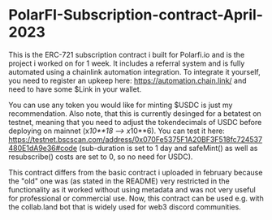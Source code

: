 # PolarFI-Subscription-contract-April-2023

This is the ERC-721 subscription contract i built for Polarfi.io and is the project i worked on for 1 week. It includes a referral system and is fully automated using a chainlink automation integration. To integrate it yourself, you need to register an upkeep here: https://automation.chain.link/ and need to have some $Link in your wallet. 

You can use any token you would like for minting $USDC is just my recommendation. Also note, that this is currently desinged for a betatest on testnet, meaning that you need to adjust the tokendecimals of USDC before deploying on mainnet (x*10**18 --> x*10**6). You can test it here: https://testnet.bscscan.com/address/0x070Fe5375F1A20BF3F518fc724537480E1dA9e36#code
(sub-duration is set to 1 day and safeMint() as well as resubscribe() costs are set to 0, so no need for USDC).

This contract differs from the basic contract i uploaded in february because the "old" one was (as stated in the README) very restricted in the functionality as it worked without using metadata and was not very useful for professional or commercial use. Now, this contract can be used e.g. with the collab.land bot that is widely used for web3 discord communities.
